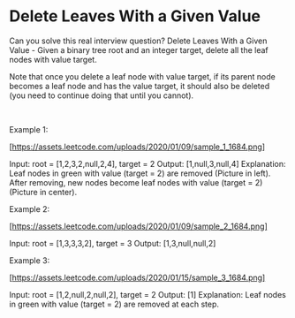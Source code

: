 # Delete Leaves With a Given Value

Can you solve this real interview question? Delete Leaves With a Given Value - Given a binary tree root and an integer target, delete all the leaf nodes with value target.

Note that once you delete a leaf node with value target, if its parent node becomes a leaf node and has the value target, it should also be deleted (you need to continue doing that until you cannot).

 

Example 1:

[https://assets.leetcode.com/uploads/2020/01/09/sample_1_1684.png]


Input: root = [1,2,3,2,null,2,4], target = 2
Output: [1,null,3,null,4]
Explanation: Leaf nodes in green with value (target = 2) are removed (Picture in left). 
After removing, new nodes become leaf nodes with value (target = 2) (Picture in center).


Example 2:

[https://assets.leetcode.com/uploads/2020/01/09/sample_2_1684.png]


Input: root = [1,3,3,3,2], target = 3
Output: [1,3,null,null,2]


Example 3:

[https://assets.leetcode.com/uploads/2020/01/15/sample_3_1684.png]


Input: root = [1,2,null,2,null,2], target = 2
Output: [1]
Explanation: Leaf nodes in green with value (target = 2) are removed at each step.
